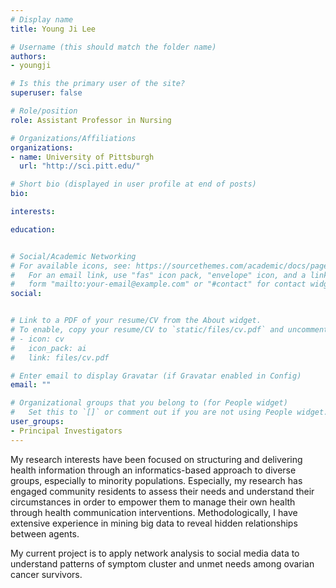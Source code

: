 ```yaml
---
# Display name
title: Young Ji Lee

# Username (this should match the folder name)
authors:
- youngji

# Is this the primary user of the site?
superuser: false

# Role/position
role: Assistant Professor in Nursing

# Organizations/Affiliations
organizations:
- name: University of Pittsburgh
  url: "http://sci.pitt.edu/"

# Short bio (displayed in user profile at end of posts)
bio: 

interests:

education:


# Social/Academic Networking
# For available icons, see: https://sourcethemes.com/academic/docs/page-builder/#icons
#   For an email link, use "fas" icon pack, "envelope" icon, and a link in the
#   form "mailto:your-email@example.com" or "#contact" for contact widget.
social:


# Link to a PDF of your resume/CV from the About widget.
# To enable, copy your resume/CV to `static/files/cv.pdf` and uncomment the lines below.
# - icon: cv
#   icon_pack: ai
#   link: files/cv.pdf

# Enter email to display Gravatar (if Gravatar enabled in Config)
email: ""

# Organizational groups that you belong to (for People widget)
#   Set this to `[]` or comment out if you are not using People widget.
user_groups:
- Principal Investigators
---
```


My research interests have been focused on structuring and delivering health information through an informatics-based approach to diverse groups, especially to minority populations. Especially, my research has engaged community residents to assess their needs and understand their circumstances in order to empower them to manage their own health through health communication interventions. Methodologically, I have extensive experience in mining big data to reveal hidden relationships between agents. 

My current project is to apply network analysis to social media data to understand patterns of symptom cluster and unmet needs among ovarian cancer survivors. 